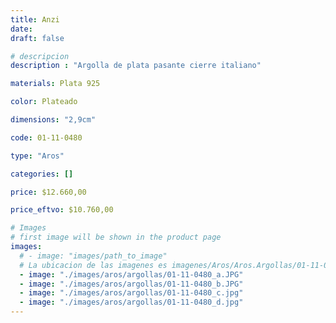 ```yaml
---
title: Anzi
date: 
draft: false

# descripcion
description : "Argolla de plata pasante cierre italiano"

materials: Plata 925

color: Plateado

dimensions: "2,9cm"

code: 01-11-0480

type: "Aros"

categories: []

price: $12.660,00

price_eftvo: $10.760,00

# Images
# first image will be shown in the product page
images:
  # - image: "images/path_to_image"
  # La ubicacion de las imagenes es imagenes/Aros/Aros.Argollas/01-11-0480-anzi
  - image: "./images/aros/argollas/01-11-0480_a.JPG"
  - image: "./images/aros/argollas/01-11-0480_b.JPG"
  - image: "./images/aros/argollas/01-11-0480_c.jpg"
  - image: "./images/aros/argollas/01-11-0480_d.jpg"
---
```

